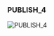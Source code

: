 ### PUBLISH_4

![PUBLISH_4](https://user-images.githubusercontent.com/116869307/214153807-683360ae-5b21-47ba-9f4c-8257c0d4eb44.png)









































